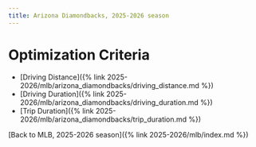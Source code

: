 ```yaml
---
title: Arizona Diamondbacks, 2025-2026 season
---
```


# Optimization Criteria
- [Driving Distance]({% link 2025-2026/mlb/arizona_diamondbacks/driving_distance.md %})
- [Driving Duration]({% link 2025-2026/mlb/arizona_diamondbacks/driving_duration.md %})
- [Trip Duration]({% link 2025-2026/mlb/arizona_diamondbacks/trip_duration.md %})

[Back to MLB, 2025-2026 season]({% link 2025-2026/mlb/index.md %})
